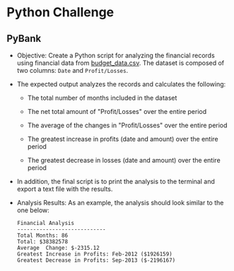 # Python Challenge

## PyBank

* Objective: Create a Python script for analyzing the financial records using financial data from [budget_data.csv](PyBank/Resources/budget_data.csv). The dataset is composed of two columns: `Date` and `Profit/Losses`. 

* The expected output analyzes the records and calculates the following: 

  * The total number of months included in the dataset

  * The net total amount of "Profit/Losses" over the entire period

  * The average of the changes in "Profit/Losses" over the entire period

  * The greatest increase in profits (date and amount) over the entire period

  * The greatest decrease in losses (date and amount) over the entire period


* In addition, the final script is to print the analysis to the terminal and export a text file with the results.

* Analysis Results: As an example, the analysis should look similar to the one below:

  ```text
  Financial Analysis
  ----------------------------
  Total Months: 86
  Total: $38382578
  Average  Change: $-2315.12
  Greatest Increase in Profits: Feb-2012 ($1926159)
  Greatest Decrease in Profits: Sep-2013 ($-2196167)
  ```

